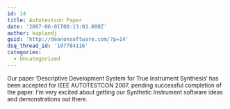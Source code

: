 ```yaml
---
id: 14
title: Autotestcon Paper
date: '2007-06-01T00:13:03.000Z'
author: kaplandj
guid: 'http://deanonsoftware.com/?p=14'
dsq_thread_id: '107784116'
categories:
  - Uncategorized
---
```

<font size="2">Our paper ‘Descriptive Development System for True Instrument Synthesis’ has been accepted for IEEE <span class="hl">AUTOTESTCON </span>2007, pending successful completion of the paper. I’m very excited about getting our Synthetic Instrument software ideas and demonstrations out there. </font>
